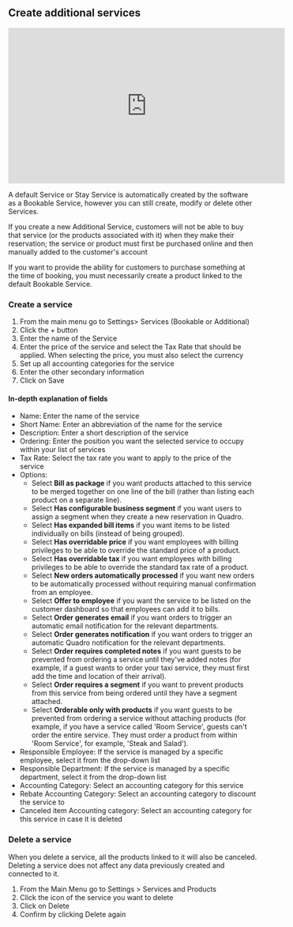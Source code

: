 ## Create additional services

<iframe width="560" height="315" src="https://www.youtube.com/embed/IyK-TdStgXE" frameborder="0" allow="accelerometer; autoplay; clipboard-write; encrypted-media; gyroscope; picture-in-picture" allowfullscreen></iframe>

A default Service or Stay Service is automatically created by the software as a Bookable Service, however you can still create, modify or delete other Services.

If you create a new Additional Service, customers will not be able to buy that service (or the products associated with it) when they make their reservation; the service or product must first be purchased online and then manually added to the customer's account

If you want to provide the ability for customers to purchase something at the time of booking, you must necessarily create a product linked to the default Bookable Service.

### Create a service

1. From the main menu go to Settings> Services (Bookable or Additional)
2. Click the + button
3. Enter the name of the Service
4. Enter the price of the service and select the Tax Rate that should be applied. When selecting the price, you must also select the currency
5. Set up all accounting categories for the service
6. Enter the other secondary information
7. Click on Save

#### In-depth explanation of fields

- Name: Enter the name of the service
- Short Name: Enter an abbreviation of the name for the service
- Description: Enter a short description of the service
- Ordering: Enter the position you want the selected service to occupy within your list of services
- Tax Rate: Select the tax rate you want to apply to the price of the service
- Options:
    - Select **Bill as package** if you want products attached to this service to be merged together on one line of the bill (rather than listing each product on a separate line).
    - Select **Has configurable business segment** if you want users to assign a segment when they create a new reservation in Quadro.
    - Select **Has expanded bill items** if you want items to be listed individually on bills (instead of being grouped).
    - Select **Has overridable price** if you want employees with billing privileges to be able to override the standard price of a product.
    - Select **Has overridable tax** if you want employees with billing privileges to be able to override the standard tax rate of a product.
    - Select **New orders automatically processed** if you want new orders to be automatically processed without requiring manual confirmation from an employee.
    - Select **Offer to employee** if you want the service to be listed on the customer dashboard so that employees can add it to bills.
    - Select **Order generates email** if you want orders to trigger an automatic email notification for the relevant departments.
    - Select **Order generates notification** if you want orders to trigger an automatic Quadro notification for the relevant departments.
    - Select **Order requires completed notes** if you want guests to be prevented from ordering a service until they've added notes (for example, if a guest wants to order your taxi service, they must first add the time and location of their arrival).
    - Select **Order requires a segment** if you want to prevent products from this service from being ordered until they have a segment attached.
    - Select **Orderable only with products** if you want guests to be prevented from ordering a service without attaching products (for example, if you have a service called 'Room Service', guests can't order the entire service. They must order a product from within 'Room Service', for example, 'Steak and Salad').
- Responsible Employee: If the service is managed by a specific employee, select it from the drop-down list
- Responsible Department: If the service is managed by a specific department, select it from the drop-down list
- Accounting Category: Select an accounting category for this service
- Rebate Accounting Category: Select an accounting category to discount the service to
- Canceled item Accounting category: Select an accounting category for this service in case it is deleted

### Delete a service

When you delete a service, all the products linked to it will also be canceled. Deleting a service does not affect any data previously created and connected to it.

1. From the Main Menu go to Settings > Services and Products
2. Click the icon of the service you want to delete
3. Click on Delete
4. Confirm by clicking Delete again
